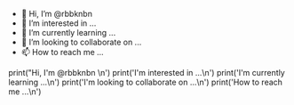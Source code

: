 - 👋 Hi, I’m @rbbknbn
- 👀 I’m interested in ...
- 🌱 I’m currently learning ...
- 💞️ I’m looking to collaborate on ...
- 📫 How to reach me ...

<!---
rbbknbn/rbbknbn is a ✨ special ✨ repository because its `README.md` (this file) appears on your GitHub profile.
You can click the Preview link to take a look at your changes.
--->
print("Hi, I'm @rbbknbn \n')
print('I'm interested in ...\n')
print('I'm currently learning ...\n')
print('I'm looking to collaborate on  ...\n')
print('How to reach me ...\n')





